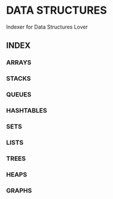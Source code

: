 # DATA STRUCTURES

Indexer for Data Structures Lover

## INDEX

### ARRAYS

### STACKS

### QUEUES

### HASHTABLES

### SETS

### LISTS

### TREES

### HEAPS

### GRAPHS
